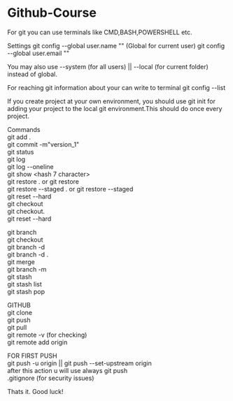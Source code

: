 # Github-Course

For git you can use terminals like CMD,BASH,POWERSHELL etc. 

Settings
git config --global user.name "<username>"  (Global for current user)
git config --global user.email "<useremail>"

You may also use --system (for all users) || --local (for current folder) instead of global.

For reaching git information about your can write to terminal git config --list

If you create project at your own environment, you should use git init for adding your project to the local git environment.This should do once every project.


Commands <br />
git add . <br />
git commit -m"version_1" <br />
git status <br />
git log <br />
git log --oneline <br />
git show <hash 7 character> <br />
git restore . or git restore <file name> <br />
git restore --staged . or git restore --staged <file name> <br />
git reset --hard <br />
git checkout<hash code><file name> <br />
git checkout<hash code>. <br />
git reset --hard <hash code> <br />

git branch <branch name> <br />
git checkout <branch name> <br />
git branch -d <branch name> <br />
git branch -d . <br />
git merge <branch name> <br />
git branch -m <branch new name> <br />
git stash <br /> 
git stash list <br />
git stash pop <br />

GITHUB <br />
git clone <br />
git push <br />
git pull <br />
git remote -v (for checking) <br />
git remote add origin <github address> <br />

FOR FIRST PUSH <br />
git push -u origin <Branch name> || git push --set-upstream origin <Branch name> <br />
after this action u will use always git push <br />
.gitignore (for security issues) <br />

Thats it. Good luck!<br />


